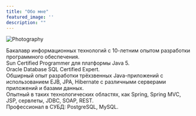 ```yaml
---
title: "Обо мне"
featured_image: ''
description: ""
---
```

![Photography](//s.gravatar.com/avatar/e13418847ff2c4b272477701df22a39a?s=256)

<div class="fl w-50 tl-l">
Бакалавр информационных технологий с 10-летним опытом разработки программного обеспечения.<br/>
Sun Certified Programmer для платформы Java 5.<br/>
Oracle Database SQL Certified Expert.<br/>
</div>
<div class="fl w-50 tl-l">
Обширный опыт разработки трёхзвенных Java-приложений с использованием EJB, JPA, Hibernate с различными серверами приложений и базами данных.<br/>
Опытный в таких технологических областях, как Spring, Spring MVC, JSP, сервлеты, JDBC, SOAP, REST.<br/>
Профессионал в СУБД: PostgreSQL, MySQL.<br/>
</div>
